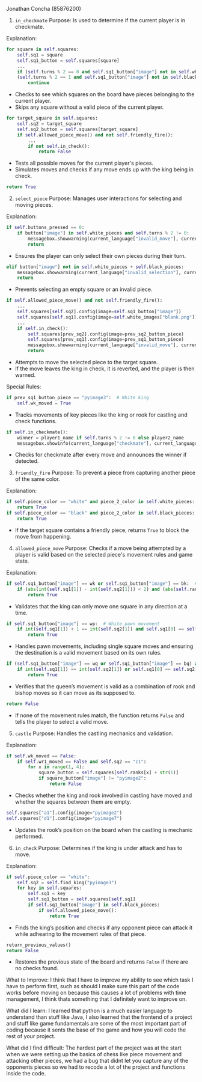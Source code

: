 Jonathan Concha (85876200)
1. `in_checkmate`
Purpose: Is used to determine if the current player is in checkmate.

Explanation:
```python
for square in self.squares:
    self.sq1 = square
    self.sq1_button = self.squares[square]
    ...
    if (self.turns % 2 == 0 and self.sq1_button["image"] not in self.white_pieces) or \
    (self.turns % 2 == 1 and self.sq1_button["image"] not in self.black_pieces):
        continue
```
- Checks to see which squares on the board have pieces belonging to the current player.
- Skips any square without a valid piece of the current player.

```python
for target_square in self.squares:
    self.sq2 = target_square
    self.sq2_button = self.squares[target_square]
    if self.allowed_piece_move() and not self.friendly_fire():
        ...
        if not self.in_check():
            return False
```
- Tests all possible moves for the current player's pieces.
- Simulates moves and checks if any move ends up with the king being in check.

```python
return True
```

2. `select_piece`
Purpose: Manages user interactions for selecting and moving pieces.

Explanation:
```python
if self.buttons_pressed == 0:
    if button["image"] in self.white_pieces and self.turns % 2 != 0:
        messagebox.showwarning(current_language["invalid_move"], current_language["invalid_move"])
        return
```
- Ensures the player can only select their own pieces during their turn.

```python
elif button["image"] not in self.white_pieces + self.black_pieces:
    messagebox.showwarning(current_language["invalid_selection"], current_language["invalid_selection"])
    return
```
- Prevents selecting an empty square or an invalid piece.

```python
if self.allowed_piece_move() and not self.friendly_fire():
    ...
    self.squares[self.sq2].config(image=self.sq1_button["image"])
    self.squares[self.sq1].config(image=self.white_images["blank.png"])
    ...
    if self.in_check():
        self.squares[prev_sq2].config(image=prev_sq2_button_piece)
        self.squares[prev_sq1].config(image=prev_sq1_button_piece)
        messagebox.showwarning(current_language["invalid_move"], current_language["invalid_move"])
        return
```
- Attempts to move the selected piece to the target square.
- If the move leaves the king in check, it is reverted, and the player is then warned.

Special Rules:
```python
if prev_sq1_button_piece == "pyimage3":  # White king
    self.wk_moved = True
```
- Tracks movements of key pieces like the king or rook for castling and check functions.

```python
if self.in_checkmate():
    winner = player1_name if self.turns % 2 != 0 else player2_name
    messagebox.showinfo(current_language["checkmate"], current_language["checkmate"].format(winner))
```
- Checks for checkmate after every move and announces the winner if detected.


3. `friendly_fire`
Purpose: To prevent a piece from capturing another piece of the same color.

Explanation:
```python
if self.piece_color == "white" and piece_2_color in self.white_pieces:
    return True
if self.piece_color == "black" and piece_2_color in self.black_pieces:
    return True
```
- If the target square contains a friendly piece, returns `True` to block the move from happening.


4. `allowed_piece_move`
Purpose: Checks if a move being attempted by a player is valid based on the selected piece's movement rules and game state.

Explanation:
```python
if self.sq1_button["image"] == wk or self.sq1_button["image"] == bk:  # King movement
    if (abs(int(self.sq1[1]) - int(self.sq2[1])) < 2) and (abs(self.ranks.find(self.sq1[0]) - self.ranks.find(self.sq2[0])) < 2):
        return True
```
- Validates that the king can only move one square in any direction at a time.

```python
if self.sq1_button["image"] == wp:  # White pawn movement
    if int(self.sq1[1]) + 1 == int(self.sq2[1]) and self.sq1[0] == self.sq2[0] and self.sq2_button["image"] == "pyimage2":
        return True
```
- Handles pawn movements, including single square moves and ensuring the destination is a valid movement based on its own rules.

```python
if (self.sq1_button["image"] == wq or self.sq1_button["image"] == bq) and self.clear_path("queen"):
    if int(self.sq1[1]) == int(self.sq2[1]) or self.sq1[0] == self.sq2[0]:
        return True
```
- Verifies that the queen’s movement is valid as a combination of rook and bishop moves so it can move as its supposed to.

```python
return False
```
- If none of the movement rules match, the function returns `False` and tells the player to select a valid move.



5. `castle`
Purpose: Handles the castling mechanics and validation.

Explanation:
```python
if self.wk_moved == False:
    if self.wr1_moved == False and self.sq2 == "c1":
        for x in range(1, 4):
            square_button = self.squares[self.ranks[x] + str(1)]
            if square_button["image"] != "pyimage2":
                return False
```
- Checks whether the king and rook involved in castling have moved and whether the squares between them are empty.

```python
self.squares["a1"].config(image="pyimage2")
self.squares["d1"].config(image="pyimage7")
```
- Updates the rook’s position on the board when the castling is mechanic performed.


6. `in_check`
Purpose: Determines if the king is under attack and has to move.

Explanation:
```python
if self.piece_color == "white":
    self.sq2 = self.find_king("pyimage3")
    for key in self.squares:
        self.sq1 = key
        self.sq1_button = self.squares[self.sq1]
        if self.sq1_button["image"] in self.black_pieces:
            if self.allowed_piece_move():
                return True
```
- Finds the king’s position and checks if any opponent piece can attack it while adhearing to the movement rules of that piece.

```python
return_previous_values()
return False
```
- Restores the previous state of the board and returns `False` if there are no checks found.

What to Improve: I think that I have to improve my ability to see which task I have to perform first, such as should I make sure this part of the code works before moving on
because this causes a lot of problems with time management, I think thats something that I definitely want to improve on.

What did I learn: I learned that python is a much easier language to understand than stuff like Java, I also learned that the frontend of a project and stuff like game fundamentals
are some of the most important part of coding because it sents the base of the game and how you will code the rest of your project.

What did I find difficult: The hardest part of the project was at the start when we were setting up the basics of chess like piece movement and attacking other pieces,
we had a bug that didnt let you capture any of the opponents pieces so we had to recode a lot of the project and functions inside the code.
